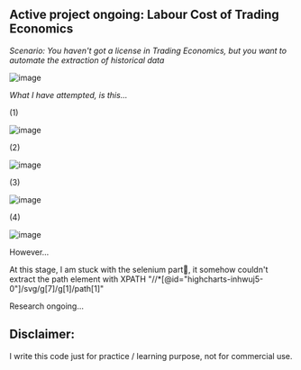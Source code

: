 ## Active project ongoing: Labour Cost of Trading Economics
*Scenario: You haven't got a license in Trading Economics, but you want to automate the extraction of historical data*

![image](https://github.com/user-attachments/assets/f266f7bf-4dca-45ae-a642-302f323dcea8)

*What I have attempted, is this...*

(1)

![image](https://github.com/user-attachments/assets/90940ca3-0325-4c0b-9cf4-85d434774c28)

(2)

![image](https://github.com/user-attachments/assets/15b56248-53e8-4e56-ba6a-93a8a38d60d5)

(3)

![image](https://github.com/user-attachments/assets/38bf3472-7aac-4cc1-9d47-0854e6f18a3b)

(4)

![image](https://github.com/user-attachments/assets/157db0dc-d475-4b31-b422-677f6d22ad91)

However...

At this stage, I am stuck with the selenium part🥲, it somehow couldn't extract the path element with XPATH 
"//*[@id="highcharts-inhwuj5-0"]/svg/g[7]/g[1]/path[1]"

Research ongoing...


## Disclaimer: ##
I write this code just for practice / learning purpose, not for commercial use.
